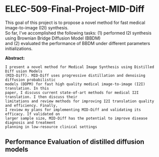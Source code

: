 # ELEC-509-Final-Project-MID-Diff
This goal of this project is to propose a novel method for fast medical image-to-image (I2I) synthesis.<br>
So far, I've accomplished the following tasks: (1) performed I2I synthesis using Brownian Bridge Diffusion Model (BBDM)<br>
and (2) evaluated the performance of BBDM under different parameters initializations. 

**Abstract:**

```
I present a novel method for Medical Image Synthesis using Distilled Diff usion Models
(MID-Diff). MID-Diff uses progressive distillation and denoising diffusion probabilistic
models (DDPM) for fast high quality medical image-to-image (I2I) translation. In this
paper, I discuss current state-of-art methods for medical I2I translation. I then discuss their
limitations and review methods for improving I2I translation quality and efficiency. Finally,
I review my plans for implementing MID-Diff and validating its efficacy. If validated on
larger sample size, MID-Diff has the potential to improve disease diagnosis and treatment
planning in low-resource clinical settings
```

## Performance Evaluation of distilled diffusion models
